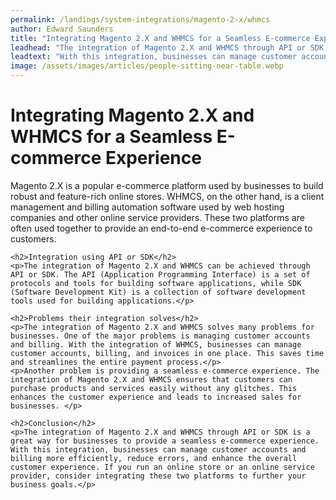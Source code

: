 ```yaml
---
permalink: /landings/system-integrations/magento-2-x/whmcs
author: Edward Saunders
title: "Integrating Magento 2.X and WHMCS for a Seamless E-commerce Experience"
leadhead: "The integration of Magento 2.X and WHMCS through API or SDK is a great way for businesses to provide a seamless e-commerce experience"
leadtext: "With this integration, businesses can manage customer accounts and billing more efficiently, reduce errors, and enhance the overall customer experience. If you run an online store or an online service provider, consider integrating these two platforms to further your business goals."
image: /assets/images/articles/people-sitting-near-table.webp
---
```

<div class="arttext">	<h1>Integrating Magento 2.X and WHMCS for a Seamless E-commerce Experience</h1>
	<p>Magento 2.X is a popular e-commerce platform used by businesses to build robust and feature-rich online stores. WHMCS, on the other hand, is a client management and billing automation software used by web hosting companies and other online service providers. These two platforms are often used together to provide an end-to-end e-commerce experience to customers.</p>

	<h2>Integration using API or SDK</h2>
	<p>The integration of Magento 2.X and WHMCS can be achieved through API or SDK. The API (Application Programming Interface) is a set of protocols and tools for building software applications, while SDK (Software Development Kit) is a collection of software development tools used for building applications.</p>

	<h2>Problems their integration solves</h2>
	<p>The integration of Magento 2.X and WHMCS solves many problems for businesses. One of the major problems is managing customer accounts and billing. With the integration of WHMCS, businesses can manage customer accounts, billing, and invoices in one place. This saves time and streamlines the entire payment process.</p>
	<p>Another problem is providing a seamless e-commerce experience. The integration of Magento 2.X and WHMCS ensures that customers can purchase products and services easily without any glitches. This enhances the customer experience and leads to increased sales for businesses. </p>

	<h2>Conclusion</h2>
	<p>The integration of Magento 2.X and WHMCS through API or SDK is a great way for businesses to provide a seamless e-commerce experience. With this integration, businesses can manage customer accounts and billing more efficiently, reduce errors, and enhance the overall customer experience. If you run an online store or an online service provider, consider integrating these two platforms to further your business goals.</p>

</div>
